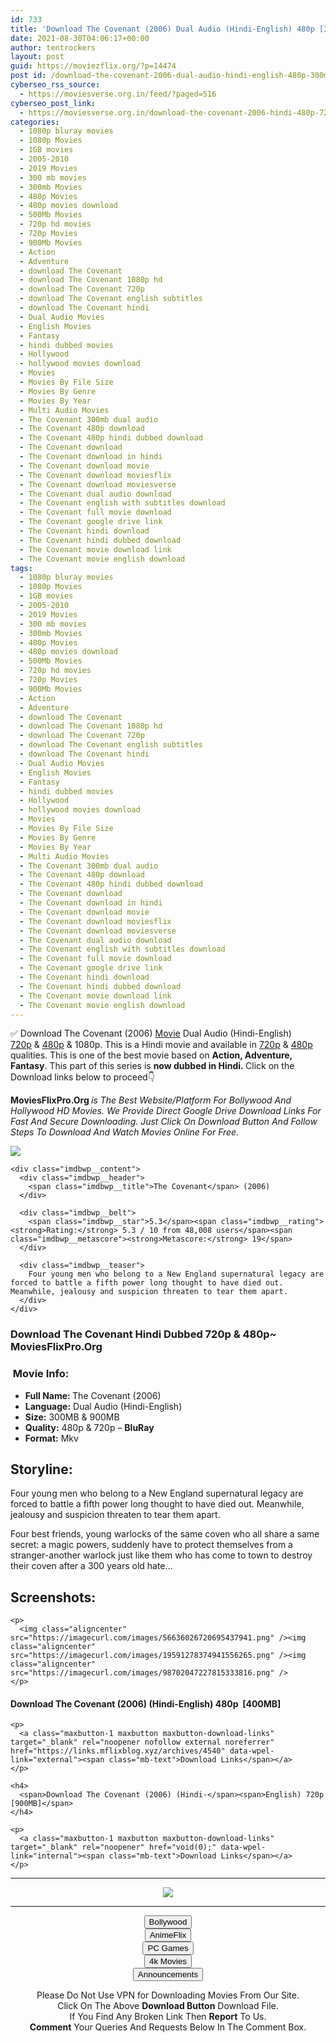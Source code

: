 ```yaml
---
id: 733
title: 'Download The Covenant (2006) Dual Audio (Hindi-English) 480p [300MB] || 720p [900MB]'
date: 2021-08-30T04:06:17+00:00
author: tentrockers
layout: post
guid: https://moviezflix.org/?p=14474
post id: /download-the-covenant-2006-dual-audio-hindi-english-480p-300mb-720p-900mb/
cyberseo_rss_source:
  - https://moviesverse.org.in/feed/?paged=516
cyberseo_post_link:
  - https://moviesverse.org.in/download-the-covenant-2006-hindi-480p-720p/
categories:
  - 1080p bluray movies
  - 1080p Movies
  - 1GB movies
  - 2005-2010
  - 2019 Movies
  - 300 mb movies
  - 300mb Movies
  - 480p Movies
  - 480p movies download
  - 500Mb Movies
  - 720p hd movies
  - 720p Movies
  - 900Mb Movies
  - Action
  - Adventure
  - download The Covenant
  - download The Covenant 1080p hd
  - download The Covenant 720p
  - download The Covenant english subtitles
  - download The Covenant hindi
  - Dual Audio Movies
  - English Movies
  - Fantasy
  - hindi dubbed movies
  - Hollywood
  - hollywood movies download
  - Movies
  - Movies By File Size
  - Movies By Genre
  - Movies By Year
  - Multi Audio Movies
  - The Covenant 300mb dual audio
  - The Covenant 480p download
  - The Covenant 480p hindi dubbed download
  - The Covenant download
  - The Covenant download in hindi
  - The Covenant download movie
  - The Covenant download moviesflix
  - The Covenant download moviesverse
  - The Covenant dual audio download
  - The Covenant english with subtitles download
  - The Covenant full movie download
  - The Covenant google drive link
  - The Covenant hindi download
  - The Covenant hindi dubbed download
  - The Covenant movie download link
  - The Covenant movie english download
tags:
  - 1080p bluray movies
  - 1080p Movies
  - 1GB movies
  - 2005-2010
  - 2019 Movies
  - 300 mb movies
  - 300mb Movies
  - 480p Movies
  - 480p movies download
  - 500Mb Movies
  - 720p hd movies
  - 720p Movies
  - 900Mb Movies
  - Action
  - Adventure
  - download The Covenant
  - download The Covenant 1080p hd
  - download The Covenant 720p
  - download The Covenant english subtitles
  - download The Covenant hindi
  - Dual Audio Movies
  - English Movies
  - Fantasy
  - hindi dubbed movies
  - Hollywood
  - hollywood movies download
  - Movies
  - Movies By File Size
  - Movies By Genre
  - Movies By Year
  - Multi Audio Movies
  - The Covenant 300mb dual audio
  - The Covenant 480p download
  - The Covenant 480p hindi dubbed download
  - The Covenant download
  - The Covenant download in hindi
  - The Covenant download movie
  - The Covenant download moviesflix
  - The Covenant download moviesverse
  - The Covenant dual audio download
  - The Covenant english with subtitles download
  - The Covenant full movie download
  - The Covenant google drive link
  - The Covenant hindi download
  - The Covenant hindi dubbed download
  - The Covenant movie download link
  - The Covenant movie english download
---
```

<div class="thecontent clearfix">
  <p>
    ✅ Download The Covenant (2006) <a href="https://moviesverse.org.in/category/movies/" data-wpel-link="internal">Movie</a> Dual Audio (Hindi-English) <a href="https://moviesverse.org.in/720p-movies/" data-wpel-link="internal">720p</a>&nbsp;&&nbsp;<a href="https://moviesverse.org.in/480p-movies/" data-wpel-link="internal">480p</a> & 1080p. This is a Hindi movie and available in <a href="https://moviesverse.org.in/720p-movies/" data-wpel-link="internal">720p</a>&nbsp;&&nbsp;<a href="https://moviesverse.org.in/480p-movies/" data-wpel-link="internal">480p</a> qualities. This is one of the best movie based on <strong>Action, Adventure, Fantasy</strong>. This part of this series is <strong>now dubbed in <span>Hindi.&nbsp;</span></strong><span>Click on the Download links below to proceed👇</span>
  </p>
  
  <p>
    <strong><span>MoviesFlixPro.Org&nbsp;</span></strong><em>is The Best Website/Platform For Bollywood And Hollywood HD Movies. We Provide Direct Google Drive Download Links For Fast And Secure Downloading. Just Click On Download Button And Follow Steps To&nbsp;Download And Watch Movies Online For Free.</em>
  </p>
  
  <div class="imdbwp imdbwp--movie dark">
    <div class="imdbwp__thumb">
      <a class="imdbwp__link" target="_blank" title="The Covenant" href="https://www.imdb.com/title/tt0475944/" rel="nofollow external noopener noreferrer" data-wpel-link="external"><img class="imdbwp__img" src="https://m.media-amazon.com/images/M/MV5BNjI1MTM1OTEwMV5BMl5BanBnXkFtZTcwODYzNzUzMQ@@._V1_SX300.jpg" /></a>
    </div>
    
    <div class="imdbwp__content">
      <div class="imdbwp__header">
        <span class="imdbwp__title">The Covenant</span> (2006)
      </div>
      
      <div class="imdbwp__belt">
        <span class="imdbwp__star">5.3</span><span class="imdbwp__rating"><strong>Rating:</strong> 5.3 / 10 from 48,008 users</span><span class="imdbwp__metascore"><strong>Metascore:</strong> 19</span>
      </div>
      
      <div class="imdbwp__teaser">
        Four young men who belong to a New England supernatural legacy are forced to battle a fifth power long thought to have died out. Meanwhile, jealousy and suspicion threaten to tear them apart.
      </div>
    </div>
  </div>
  
  <h3>
    <span>Download The Covenant Hindi Dubbed 720p & 480p~ MoviesFlixPro.Org</span>
  </h3>
  
  <h3>
    <span>&nbsp;Movie Info:&nbsp;</span>
  </h3>
  
  <ul>
    <li>
      <strong>Full Name: </strong>The Covenant (2006)
    </li>
    <li>
      <strong>Language:</strong> Dual Audio (Hindi-English)
    </li>
    <li>
      <strong>Size:</strong> 300MB & 900MB
    </li>
    <li>
      <strong>Quality:</strong> 480p & 720p – <span><strong>BluRay</strong></span>
    </li>
    <li>
      <strong>Format:</strong>&nbsp;Mkv
    </li>
  </ul>
  
  <h2>
    <span>Storyline:</span>
  </h2>
  
  <p>
    Four young men who belong to a New England supernatural legacy are forced to battle a fifth power long thought to have died out. Meanwhile, jealousy and suspicion threaten to tear them apart.
  </p>
  
  <div>
    Four best friends, young warlocks of the same coven who all share a same secret: a magic powers, suddenly have to protect themselves from a stranger-another warlock just like them who has come to town to destroy their coven after a 300 years old hate…
  </div>
  
  <div class="summary_text">
    <h2>
      <span>Screenshots:</span>
    </h2>
    
    <p>
      <img class="aligncenter" src="https://imagecurl.com/images/56636026720695437941.png" /><img class="aligncenter" src="https://imagecurl.com/images/19591278374941556265.png" /><img class="aligncenter" src="https://imagecurl.com/images/98702047227815333816.png" />
    </p>
  </div>
  
  <div class="inline canwrap">
    <h4>
      <span>Download The Covenant (2006) (Hindi-English) </span><span>480p&nbsp; [400MB]</span>
    </h4>
    
    <p>
      <a class="maxbutton-1 maxbutton maxbutton-download-links" target="_blank" rel="noopener nofollow external noreferrer" href="https://links.mflixblog.xyz/archives/4540" data-wpel-link="external"><span class="mb-text">Download Links</span></a>
    </p>
    
    <h4>
      <span>Download The Covenant (2006) (Hindi-</span><span>English) 720p [900MB]</span>
    </h4>
    
    <p>
      <a class="maxbutton-1 maxbutton maxbutton-download-links" target="_blank" rel="noopener" href="void(0);" data-wpel-link="internal"><span class="mb-text">Download Links</span></a>
    </p>
  </div>
</div>

<center>
  </p> 
  
  <hr />
  
  <p>
    <a href="http://gdrivepro.xyz/join.php" data-wpel-link="external" target="_blank" rel="nofollow external noopener noreferrer"><img src="https://i.imgur.com/FhMdWdW.png" /></a>
  </p>
  
  <hr />
  
  <p>
    <a href="https://dogemovies.xyz" target="_blank" data-wpel-link="external" rel="nofollow external noopener noreferrer"><button class="button button5">Bollywood</button></a><br /> <a href="https://animeflix.in" target="_blank" data-wpel-link="external" rel="nofollow external noopener noreferrer"><button class="button button5">AnimeFlix</button></a><br /> <a href="https://gamesflix.net/" target="_blank" data-wpel-link="external" rel="nofollow external noopener noreferrer"><button class="button button5">PC Games</button></a><br /> <a href="https://uhdmovies.in" target="_blank" data-wpel-link="external" rel="nofollow external noopener noreferrer"><button class="button button5">4k Movies</button></a><br /> <a href="https://moviesverse.org.in/announcements/" target="_blank" data-wpel-link="internal" rel="noopener"><button class="button button5">Announcements</button></a>
  </p>
  
  <div class="alert alert-danger">
    Please Do Not Use VPN for Downloading Movies From Our Site.
  </div>
  
  <div class="alert alert-success">
    Click On The Above <strong>Download Button</strong> Download File.
  </div>
  
  <div class="alert alert-warning">
    If You Find Any Broken Link Then <strong>Report</strong> To Us.
  </div>
  
  <div class="alert alert-info">
    <strong>Comment</strong> Your Queries And Requests Below In The Comment Box.
  </div>
  
  <p>
    </center>
  </p>